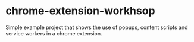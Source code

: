 # chrome-extension-workhsop
Simple example project that shows the use of popups, content scripts and service workers in a chrome extension.
